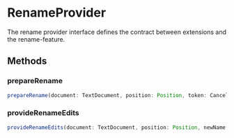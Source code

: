 # RenameProvider

The rename provider interface defines the contract between extensions and the rename-feature.

## Methods

### prepareRename

```typescript
prepareRename(document: TextDocument, position: Position, token: CancellationToken): ProviderResult<Range | {placeholder: string, range: Range}>
```

### provideRenameEdits

```typescript
provideRenameEdits(document: TextDocument, position: Position, newName: string, token: CancellationToken): ProviderResult<WorkspaceEdit>
```

